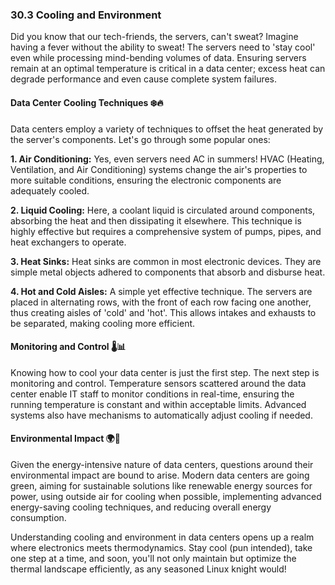 ### 30.3 Cooling and Environment

Did you know that our tech-friends, the servers, can't sweat? Imagine having a fever without the ability to sweat! The servers need to 'stay cool' even while processing mind-bending volumes of data. Ensuring servers remain at an optimal temperature is critical in a data center; excess heat can degrade performance and even cause complete system failures.

#### Data Center Cooling Techniques ❄️🔥

Data centers employ a variety of techniques to offset the heat generated by the server's components. Let's go through some popular ones:

**1. Air Conditioning:** Yes, even servers need AC in summers! HVAC (Heating, Ventilation, and Air Conditioning) systems change the air's properties to more suitable conditions, ensuring the electronic components are adequately cooled.

**2. Liquid Cooling:** Here, a coolant liquid is circulated around components, absorbing the heat and then dissipating it elsewhere. This technique is highly effective but requires a comprehensive system of pumps, pipes, and heat exchangers to operate. 

**3. Heat Sinks:** Heat sinks are common in most electronic devices. They are simple metal objects adhered to components that absorb and disburse heat.

**4. Hot and Cold Aisles:** A simple yet effective technique. The servers are placed in alternating rows, with the front of each row facing one another, thus creating aisles of 'cold' and 'hot'. This allows intakes and exhausts to be separated, making cooling more efficient.

#### Monitoring and Control 🌡️📊

Knowing how to cool your data center is just the first step. The next step is monitoring and control. Temperature sensors scattered around the data center enable IT staff to monitor conditions in real-time, ensuring the running temperature is constant and within acceptable limits. Advanced systems also have mechanisms to automatically adjust cooling if needed.

#### Environmental Impact 🌍💚

Given the energy-intensive nature of data centers, questions around their environmental impact are bound to arise. Modern data centers are going green, aiming for sustainable solutions like renewable energy sources for power, using outside air for cooling when possible, implementing advanced energy-saving cooling techniques, and reducing overall energy consumption.

Understanding cooling and environment in data centers opens up a realm where electronics meets thermodynamics. Stay cool (pun intended), take one step at a time, and soon, you'll not only maintain but optimize the thermal landscape efficiently, as any seasoned Linux knight would!
